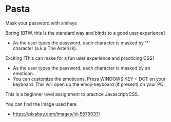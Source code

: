 # Pasta
Mask your password with smileys

Boring [BTW, this is the standard way and binds to a good user experience]
  - As the user types the password, each character is masked by '*' character (a.k.a The Asterisk).
  
Exciting [This can make for a fun user experience and practicing CSS]
  - As the user types the password, each character is masked by an emoticon. 
  - You can customize the emoticons. Press WINDOWS KEY + DOT on your keyboard. This will open up the emoji-keyboard (if present) on your PC.
  
This is a beginner level assignment to practice Javascript/CSS. 

You can find the image used here
  - https://pixabay.com/images/id-5879037/
